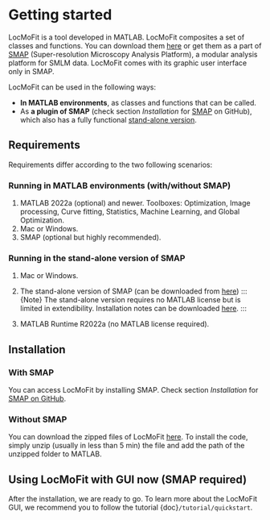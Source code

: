 # Getting started
LocMoFit is a tool developed in MATLAB. LocMoFit composites a set of classes and functions. You can download them [here](https://www.embl.de/download/ries/LocMoFit/) or get them as a part of [SMAP](https://github.com/jries/SMAP/) (Super-resolution Microscopy Analysis Platform), a modular analysis platform for SMLM data.
LocMoFit comes with its graphic user interface only in SMAP.

LocMoFit can be used in the following ways:
* **In MATLAB environments**, as classes and functions that can be called.
* As **a plugin of SMAP** (check section _Installation_ for [SMAP](https://github.com/jries/SMAP/) on GitHub), which also has a fully functional [stand-alone version]((https://www.embl.de/download/ries/SMAPCompiled/)).

## Requirements
Requirements differ according to the two following scenarios:
### Running in MATLAB environments (with/without SMAP)
1. MATLAB 2022a (optional) and newer. Toolboxes: Optimization, Image processing, Curve fitting, Statistics, Machine Learning, and Global Optimization. 
2. Mac or Windows.
3. SMAP (optional but highly recommended).

### Running in the stand-alone version of SMAP
1. Mac or Windows.
	
2. The stand-alone version of SMAP (can be downloaded from [here](https://www.embl.de/download/ries/SMAPCompiled/))
	:::{Note}
	The stand-alone version requires no MATLAB license but is limited in extendibility. Installation notes can be downloaded [here](https://www.embl.de/download/ries/SMAPCompiled/Installation_notes_SMAP_compiled.rtf).
	:::
3. MATLAB Runtime R2022a (no MATLAB license required). 

## Installation
### With SMAP
You can access LocMoFit by installing SMAP. Check section _Installation_ for [SMAP on GitHub](https://github.com/jries/SMAP/).

### Without SMAP
You can download the zipped files of LocMoFit [here](https://www.embl.de/download/ries/LocMoFit/). To install the code, simply unzip (usually in less than 5 min) the file and add the path of the unzipped folder to MATLAB. 

## Using LocMoFit with GUI now (SMAP required)
After the installation, we are ready to go. To learn more about the LocMoFit GUI, we recommend you to follow the tutorial {doc}`/tutorial/quickstart`.